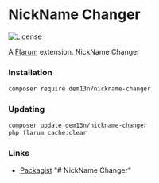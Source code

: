 # NickName Changer

![License](https://img.shields.io/badge/license-MIT-blue.svg)


A [Flarum](http://flarum.org) extension. NickName Changer

### Installation

```sh
composer require dem13n/nickname-changer
```

### Updating

```sh
composer update dem13n/nickname-changer
php flarum cache:clear
```

### Links

- [Packagist](https://packagist.org/packages/dem13n/nickname-changer)
"# NickName Changer" 
